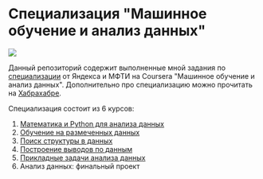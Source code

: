 # Специализация "Машинное обучение и анализ данных"
![](logo.jpg)

Данный репозиторий содержит выполненные мной задания по [специализации](https://www.coursera.org/specializations/machine-learning-data-analysis) от Яндекса и МФТИ на Coursera "Машинное обучение и анализ данных". Дополнительно про специализацию можно прочитать на [Хабрахабре](https://habrahabr.ru/company/yandex/blog/277427/).

Специализация состоит из 6 курсов:
  1. [Математика и Python для анализа данных](maths_and_python/README.md)
  2. [Обучение на размеченных данных](learning_on_labeled_data/README.md)
  3. [Поиск структуры в данных](search_a_data_structure/README.md)
  4. [Построение выводов по данным](stats_for_data_analysis/README.md)
  5. [Прикладные задачи анализа данных](applied_tasks_of_data_analysis/README.md)
  6. Анализ данных: финальный проект
